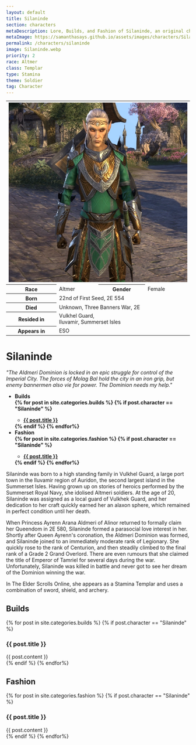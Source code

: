 ```yaml
---
layout: default
title: Silaninde
section: characters
metaDescription: Lore, Builds, and Fashion of Silaninde, an original character by Samantha Says that apprears as a Stamina Templar in The Elder Scrolls Online.
metaImage: https://samanthasays.github.io/assets/images/characters/Silaninde.webp
permalink: /characters/silaninde
image: Silaninde.webp
priority: 2
race: Altmer
class: Templar
type: Stamina
theme: Soldier
tag: Character
---
```


<table class="character">
    <tr>
        <th colspan="4">
            <img style="max-width: 100%; max-height: 100%" src="/assets/images/characters/Silaninde.webp" alt="Silaninde">
        </th>
    </tr><tr>
        <th>Race</th>
        <td>Altmer</td>
        <th>Gender</th>
        <td>Female</td>
    </tr><tr>
        <th>Born</th>
        <td colspan="3">22nd of First Seed, 2E 554</td>
    </tr><tr>
        <th>Died</th>
        <td colspan="3">Unknown, Three Banners War, 2E</td>
    </tr><tr>
        <th>Resided in</th>
        <td colspan="3">Vulkhel Guard,<br>Iluvamir, Summerset Isles</td>
    </tr><tr>
        <th>Appears in</th>
        <td colspan="3">ESO</td>
    </tr>
</table>

<h1>Silaninde</h1>
<p style="font-style: italic">"The Aldmeri Dominion is locked in an epic struggle for control of the Imperial City. The forces of Molag Bal hold the city in an iron grip, but enemy bannermen also vie for power. The Dominion needs my help."</p>

<ul style="font-weight: bold">
<li>Builds</li>
{% for post in site.categories.builds %}
{% if post.character == "Silaninde" %}
<ul>
    <li><a href="#{{ post.title }}">{{ post.title }}</a></li>
</ul>
{% endif %}
{% endfor%}
<li>Fashion</li>
{% for post in site.categories.fashion %}
{% if post.character == "Silaninde" %}
<ul>
    <li><a href="#{{ post.title }}">{{ post.title }}</a></li>
</ul>
{% endif %}
{% endfor%}
</ul>

Silaninde was born to a high standing family in Vulkhel Guard, a large port town in the Iluvamir region of Auridon, the second largest island in the Summerset Isles. Having grown up on stories of heroics performed by the Summerset Royal Navy, she idolised Altmeri soldiers. At the age of 20, Silaninde was assigned as a local guard of Vulkhek Guard, and her dedication to her craft quickly earned her an alaxon sphere, which remained in perfect condition until her death.

When Princess Ayrenn Arana Aldmeri of Alinor returned to formally claim her Queendom in 2E 580, Silaninde formed a parasocial love interest in her. Shortly after Queen Ayrenn's coronation, the Aldmeri Dominion was formed, and Silaninde joined to an immediately moderate rank of Legionary. She quickly rose to the rank of Centurion, and then steadily climbed to the final rank of a Grade 2 Grand Overlord. There are even rumours that she claimed the title of Emperor of Tamriel for several days during the war. Unfortunately, Silaninde was killed in battle and never got to see her dream of the Dominion winning the war.

In The Elder Scrolls Online, she appears as a Stamina Templar and uses a combination of sword, shield, and archery.

<h2 class="builds" id="builds">Builds</h2>
{% for post in site.categories.builds %}
{% if post.character == "Silaninde" %}
<h3 id="{{ post.title }}">{{ post.title }}</h3>
<div class="buildContainer">
    {{ post.content }}
</div>
{% endif %}
{% endfor%}

<h2 class="fashion" id="fashion">Fashion</h2>
{% for post in site.categories.fashion %}
{% if post.character == "Silaninde" %}
<h3 id="{{ post.title }}">{{ post.title }}</h3>
<div class="fashionContainer">
    {{ post.content }}
</div>
{% endif %}
{% endfor%}